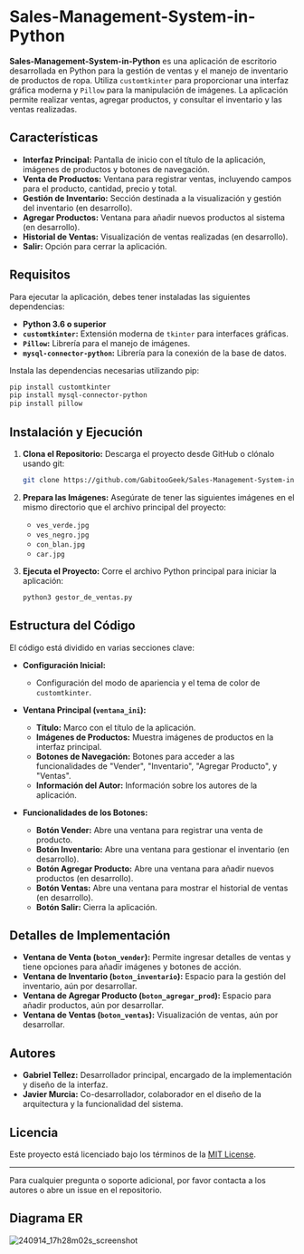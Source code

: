 # Sales-Management-System-in-Python

**Sales-Management-System-in-Python** es una aplicación de escritorio desarrollada en Python para la gestión de ventas y el manejo de inventario de productos de ropa. Utiliza `customtkinter` para proporcionar una interfaz gráfica moderna y `Pillow` para la manipulación de imágenes. La aplicación permite realizar ventas, agregar productos, y consultar el inventario y las ventas realizadas.

## Características

- **Interfaz Principal:** Pantalla de inicio con el título de la aplicación, imágenes de productos y botones de navegación.
- **Venta de Productos:** Ventana para registrar ventas, incluyendo campos para el producto, cantidad, precio y total.
- **Gestión de Inventario:** Sección destinada a la visualización y gestión del inventario (en desarrollo).
- **Agregar Productos:** Ventana para añadir nuevos productos al sistema (en desarrollo).
- **Historial de Ventas:** Visualización de ventas realizadas (en desarrollo).
- **Salir:** Opción para cerrar la aplicación.

## Requisitos

Para ejecutar la aplicación, debes tener instaladas las siguientes dependencias:

- **Python 3.6 o superior**
- **`customtkinter`:** Extensión moderna de `tkinter` para interfaces gráficas.
- **`Pillow`:** Librería para el manejo de imágenes.
- **`mysql-connector-python`:** Librería para la conexión de la base de datos.

Instala las dependencias necesarias utilizando pip:

```bash
pip install customtkinter
pip install mysql-connector-python
pip install pillow
```

## Instalación y Ejecución

1. **Clona el Repositorio:** Descarga el proyecto desde GitHub o clónalo usando git:

   ```bash
   git clone https://github.com/GabitooGeek/Sales-Management-System-in-Python.git
   ```

2. **Prepara las Imágenes:** Asegúrate de tener las siguientes imágenes en el mismo directorio que el archivo principal del proyecto:
   - `ves_verde.jpg`
   - `ves_negro.jpg`
   - `con_blan.jpg`
   - `car.jpg`

3. **Ejecuta el Proyecto:** Corre el archivo Python principal para iniciar la aplicación:

   ```bash
   python3 gestor_de_ventas.py
   ```

## Estructura del Código

El código está dividido en varias secciones clave:

- **Configuración Inicial:** 
  - Configuración del modo de apariencia y el tema de color de `customtkinter`.
  
- **Ventana Principal (`ventana_ini`):** 
  - **Título:** Marco con el título de la aplicación.
  - **Imágenes de Productos:** Muestra imágenes de productos en la interfaz principal.
  - **Botones de Navegación:** Botones para acceder a las funcionalidades de "Vender", "Inventario", "Agregar Producto", y "Ventas".
  - **Información del Autor:** Información sobre los autores de la aplicación.

- **Funcionalidades de los Botones:**
  - **Botón Vender:** Abre una ventana para registrar una venta de producto.
  - **Botón Inventario:** Abre una ventana para gestionar el inventario (en desarrollo).
  - **Botón Agregar Producto:** Abre una ventana para añadir nuevos productos (en desarrollo).
  - **Botón Ventas:** Abre una ventana para mostrar el historial de ventas (en desarrollo).
  - **Botón Salir:** Cierra la aplicación.

## Detalles de Implementación

- **Ventana de Venta (`boton_vender`):** Permite ingresar detalles de ventas y tiene opciones para añadir imágenes y botones de acción.
- **Ventana de Inventario (`boton_inventario`):** Espacio para la gestión del inventario, aún por desarrollar.
- **Ventana de Agregar Producto (`boton_agregar_prod`):** Espacio para añadir productos, aún por desarrollar.
- **Ventana de Ventas (`boton_ventas`):** Visualización de ventas, aún por desarrollar.

## Autores

- **Gabriel Tellez:** Desarrollador principal, encargado de la implementación y diseño de la interfaz.
- **Javier Murcia:** Co-desarrollador, colaborador en el diseño de la arquitectura y la funcionalidad del sistema.

## Licencia

Este proyecto está licenciado bajo los términos de la [MIT License](https://opensource.org/licenses/MIT).

---

Para cualquier pregunta o soporte adicional, por favor contacta a los autores o abre un issue en el repositorio.

## Diagrama ER
![240914_17h28m02s_screenshot](https://github.com/user-attachments/assets/ad331039-4993-4914-ba21-c1b168f0dcc0)


